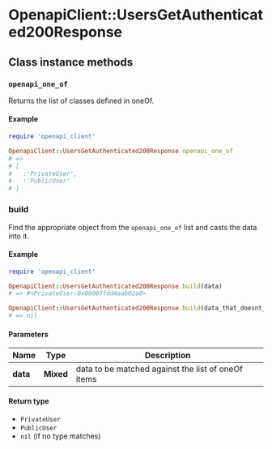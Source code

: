 # OpenapiClient::UsersGetAuthenticated200Response

## Class instance methods

### `openapi_one_of`

Returns the list of classes defined in oneOf.

#### Example

```ruby
require 'openapi_client'

OpenapiClient::UsersGetAuthenticated200Response.openapi_one_of
# =>
# [
#   :'PrivateUser',
#   :'PublicUser'
# ]
```

### build

Find the appropriate object from the `openapi_one_of` list and casts the data into it.

#### Example

```ruby
require 'openapi_client'

OpenapiClient::UsersGetAuthenticated200Response.build(data)
# => #<PrivateUser:0x00007fdd4aab02a0>

OpenapiClient::UsersGetAuthenticated200Response.build(data_that_doesnt_match)
# => nil
```

#### Parameters

| Name | Type | Description |
| ---- | ---- | ----------- |
| **data** | **Mixed** | data to be matched against the list of oneOf items |

#### Return type

- `PrivateUser`
- `PublicUser`
- `nil` (if no type matches)

